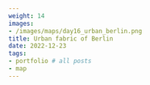 ```yaml
---
weight: 14
images:
- /images/maps/day16_urban_berlin.png
title: Urban fabric of Berlin
date: 2022-12-23
tags:
- portfolio # all posts
- map
---
```





